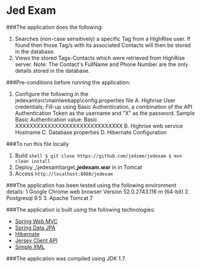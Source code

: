 Jed Exam
===============================
###The application does the following: 
  1. Searches (non-case sensitively) a specific Tag from a HighRise user. If found then those Tag/s with its associated Contacts will then be stored in the database.
  2. Views the stored Tags-Contacts which were retrieved from HighRise server. 
  Note: The Contact's FullName and Phone Number are the only details stored in the database.

###Pre-conditions before running the application:
  1. Configure the following in the jedexam\src\main\webapp\config.properties file
    	A. Highrise User credentials; Fill-up using Basic Authentication, a combination of the API Authentication Token as the username and "X" as the password. Sample Basic Authentication value: Basic XXXXXXXXXXXXXXXXXXXXXXXXXXXXXX
	B. Highrise web service Hostname
	C. Database properties
	D. Hibernate Configuration

###To run this file locally
1. Build ```shell $ git clone https://github.com/jedzme/jedexam $ mvn clean install```
2. Deploy _\jedexam\target\_**jedexam.war** in in Tomcat
3. Access ```http://localhost:8080/jedexam```

###The application has been tested using the following environment details:
  1 Google Chrome web browser Version 52.0.2743.116 m (64-bit)
  2. Postgresql 9.5
  3. Apache Tomcat 7

###The application is built using the following technologies:
  * [Spring Web MVC](http://docs.spring.io/spring/docs/current/spring-framework-reference/html/mvc.html)
  * [Spring Data JPA](http://docs.spring.io/spring-data/jpa/docs/current/reference/html/#jpa.repositories)
  * [Hibernate](http://hibernate.org/orm/)
  * [Jersey Client API](https://jersey.java.net/documentation/latest/client.html)
  * [Simple XML](http://simple.sourceforge.net/)

###The application was compiled using JDK 1.7.
